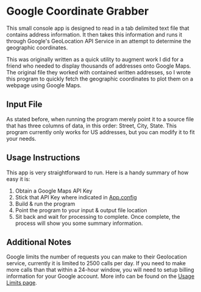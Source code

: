 # Google Coordinate Grabber

This small console app is designed to read in a tab delimited text file that contains address information. It then takes this information and runs it through Google's GeoLocation API Service in an attempt to determine the geographic coordinates. 

This was originally written as a quick utility to augment work I did for a friend who needed to display thousands of addresses onto Google Maps. The original file they worked with contained written addresses, so I wrote this program to quickly fetch the geographic coordinates to plot them on a webpage using Google Maps.

## Input File

As stated before, when running the program merely point it to a source file that has three columns of data, in this order: Street, City, State. This program currently only works for US addresses, but you can modify it to fit your needs.


## Usage Instructions

This app is very straightforward to run. Here is a handy summary of how easy it is:

1. Obtain a Google Maps API Key
2. Stick that API Key where indicated in [App.config](CoordinateGrabber/App.config)
3. Build & run the program
4. Point the program to your input & output file location
5. Sit back and wait for processing to complete. Once complete, the process will show you some summary information.


## Additional Notes

Google limits the number of requests you can make to their Geolocation service, currently it is limited to 2500 calls per day. If you need to make more calls than that within a 24-hour window, you will need to setup billing information for your Google account. More info can be found on the [Usage Limits page](https://developers.google.com/maps/documentation/geocoding/usage-and-billing).
